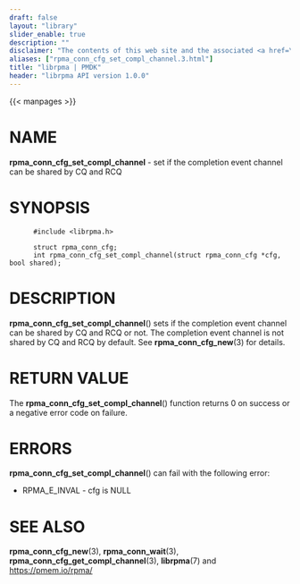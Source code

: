 ```yaml
---
draft: false
layout: "library"
slider_enable: true
description: ""
disclaimer: "The contents of this web site and the associated <a href=\"https://github.com/pmem\">GitHub repositories</a> are BSD-licensed open source."
aliases: ["rpma_conn_cfg_set_compl_channel.3.html"]
title: "librpma | PMDK"
header: "librpma API version 1.0.0"
---
```

{{< manpages >}}

[comment]: <> (SPDX-License-Identifier: BSD-3-Clause)
[comment]: <> (Copyright 2020-2022, Intel Corporation)

NAME
====

**rpma\_conn\_cfg\_set\_compl\_channel** - set if the completion event
channel can be shared by CQ and RCQ

SYNOPSIS
========

          #include <librpma.h>

          struct rpma_conn_cfg;
          int rpma_conn_cfg_set_compl_channel(struct rpma_conn_cfg *cfg, bool shared);

DESCRIPTION
===========

**rpma\_conn\_cfg\_set\_compl\_channel**() sets if the completion event
channel can be shared by CQ and RCQ or not. The completion event channel
is not shared by CQ and RCQ by default. See **rpma\_conn\_cfg\_new**(3)
for details.

RETURN VALUE
============

The **rpma\_conn\_cfg\_set\_compl\_channel**() function returns 0 on
success or a negative error code on failure.

ERRORS
======

**rpma\_conn\_cfg\_set\_compl\_channel**() can fail with the following
error:

-   RPMA\_E\_INVAL - cfg is NULL

SEE ALSO
========

**rpma\_conn\_cfg\_new**(3), **rpma\_conn\_wait**(3),
**rpma\_conn\_cfg\_get\_compl\_channel**(3), **librpma**(7) and
https://pmem.io/rpma/
